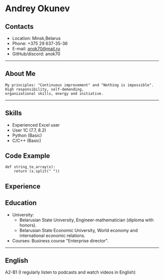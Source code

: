 # Andrey Okunev
## Contacts
* Location: Minsk,Belarus
* Phone: +375 29 637-35-36
* E-mail: anok70@mail.ru
* GitHub/discord: anok70
------
## About Me
    My principles: "Continuous improvement" and "Nothing is impossible".    
    High responsibility, self-demanding,
    organizational skills, energy and initiative.
----
## Skills
* Experienced Excel user
* User 1C (7.7, 8.2)
* Python (Basic)
* C/C++ (Basic)

## Code Example
```
def string_to_array(x):
    return (x.split(" "))
```
## Experience

## Education
* University: 
   *  Belarusian State University, Engineer-mathematician (diploma with honors).
   *  Belarusian State Economic University, World economy and international economic relations.
* Courses: Business course "Enterprise director".
----------
## English
A2-B1 (I regularly listen to podcasts and watch videos in English)